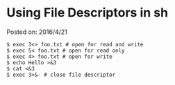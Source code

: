 # Using File Descriptors in sh

Posted on: 2016/4/21


```
$ exec 3<> foo.txt # open for read and write
$ exec 5< foo.txt # open for read only
$ exec 4> foo.txt # open for write
$ echo Hello >&3
$ cat <&3
$ exec 3>&- # close file descriptor
```
